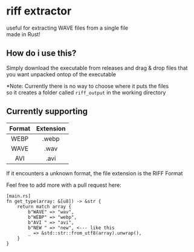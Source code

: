# riff extractor

useful for extracting WAVE files from a single file  
made in Rust!

## How do i use this?
Simply download the executable from releases and drag & drop files that you want unpacked ontop of the executable

*Note: Currently there is no way to choose where it puts the files  
so it creates a folder called `riff_output` in the working directory

## Currently supporting 
| Format  | Extension |
|:-------:|:---------:|
| WEBP    | .webp     |
| WAVE    | .wav      |
| AVI     | .avi      |

If it encounters a unknown format, the file extension is the RIFF Format

Feel free to add more with a pull request here:
```
[main.rs]
fn get_type(array: &[u8]) -> &str {
    return match array {
        b"WAVE" => "wav",
        b"WEBP" => "webp",
        b"AVI " => "avi",
        b"NEW " => "new", <--- like this
        _ => &std::str::from_utf8(array).unwrap(),
    }
}
```
